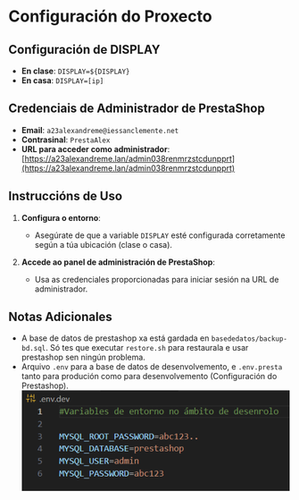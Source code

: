 # Configuración do Proxecto

## Configuración de DISPLAY

- **En clase**: `DISPLAY=${DISPLAY}`
- **En casa**: `DISPLAY=[ip]`

## Credenciais de Administrador de PrestaShop

- **Email**: `a23alexandreme@iessanclemente.net`
- **Contrasinal**: `PrestaAlex`
- **URL para acceder como administrador**: [https://a23alexandreme.lan/admin038renmrzstcdunpprt](https://a23alexandreme.lan/admin038renmrzstcdunpprt)

## Instruccións de Uso

1. **Configura o entorno**:
   - Asegúrate de que a variable `DISPLAY` esté configurada corretamente según a túa ubicación (clase o casa).

2. **Accede ao panel de administración de PrestaShop**:
   - Usa as credenciales proporcionadas para iniciar sesión na URL de administrador.

## Notas Adicionales
   - A base de datos de prestashop xa está gardada en `basededatos/backup-bd.sql`. Só tes que executar `restore.sh` para restaurala e usar prestashop sen ningún problema.
   - Arquivo `.env` para a base de datos de desenvolvemento, e `.env.presta` tanto para produción como para desenvolvemento (Configuración do Prestashop).
   ![.env de desenvolvemento](/imaxe-env/env.png)
